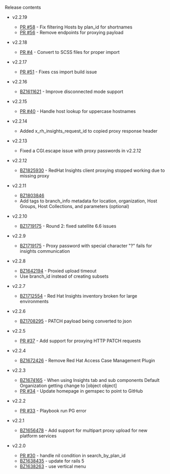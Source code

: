 Release contents

- v2.2.19
  * [PR #58](https://github.com/redhataccess/foreman-plugin/pull/58) - Fix filtering Hosts by plan_id for shortnames
  * [PR #56](https://github.com/redhataccess/foreman-plugin/pull/56) - Remove endpoints for proxying payload
  
- v2.2.18
  * [PR #4](https://github.com/redhataccess/foreman-plugin/pull/54) - Convert to SCSS files for proper import

- v2.2.17
  * [PR #51](https://github.com/redhataccess/foreman-plugin/pull/51) - Fixes css import build issue
  
- v2.2.16
  * [BZ1611621](https://bugzilla.redhat.com/show_bug.cgi?id=1611621) - Improve disconnected mode support
  
- v2.2.15
  * [PR #40](https://github.com/redhataccess/foreman-plugin/pull/40) - Handle host lookup for uppercase hostnames
  
- v2.2.14
  * Added x_rh_insights_request_id to copied proxy response header
  
- v2.2.13
  * Fixed a CGI.escape issue with proxy passwords in v2.2.12
  
- v2.2.12
  * [BZ1825930](https://bugzilla.redhat.com/show_bug.cgi?id=1825930) - RedHat Insights client proxying stopped working due to missing proxy

- v2.2.11
  * [BZ1803846](https://bugzilla.redhat.com/show_bug.cgi?id=1803846)
  * Add tags to branch_info metadata for location, organization, Host Groups, Host Collections, and parameters (optional)
  
- v2.2.10 
  * [BZ1719175](https://bugzilla.redhat.com/show_bug.cgi?id=1719175) - Round 2: fixed satellite 6.6 issues

- v2.2.9
  * [BZ1719175](https://bugzilla.redhat.com/show_bug.cgi?id=1719175) - Proxy password with special character "?" fails for insights communication

- v2.2.8
  * [BZ1642194](https://bugzilla.redhat.com/show_bug.cgi?id=1642194) - Proxied upload timeout
  * Use branch_id instead of creating subsets
  
- v2.2.7
  * [BZ1712554](https://bugzilla.redhat.com/show_bug.cgi?id=1712554) - Red Hat Insights inventory broken for large environments

- v2.2.6
  * [BZ1708295](https://bugzilla.redhat.com/show_bug.cgi?id=1708295) - PATCH payload being converted to json

- v2.2.5
  * [PR #37](https://github.com/redhataccess/foreman-plugin/pull/37) - Add support for proxying HTTP PATCH requests

- v2.2.4
  * [BZ1672426](https://bugzilla.redhat.com/show_bug.cgi?id=1672426) - Remove Red Hat Access Case Management Plugin

- v2.2.3
  * [BZ1674165](https://bugzilla.redhat.com/show_bug.cgi?id=1674165) - When using Insights tab and sub components Default Organization getting change to [object object]
  * [PR #34](https://github.com/redhataccess/foreman-plugin/pull/34) - Update homepage in gemspec to point to GitHub

- v2.2.2
  * [PR #33](https://github.com/redhataccess/foreman-plugin/pull/33) - Playbook run PG error
  
- v2.2.1
  * [BZ1656478](https://bugzilla.redhat.com/show_bug.cgi?id=1656478) - Add support for multipart proxy upload for new platform services
  
- v2.2.0
  * [PR #30](https://github.com/redhataccess/foreman-plugin/pull/30) - handle nil condition in search_by_plan_id
  * [BZ1638435](https://bugzilla.redhat.com/show_bug.cgi?id=1638435) - update for rails 5
  * [BZ1638263](https://bugzilla.redhat.com/show_bug.cgi?id=1638263) - use vertical menu